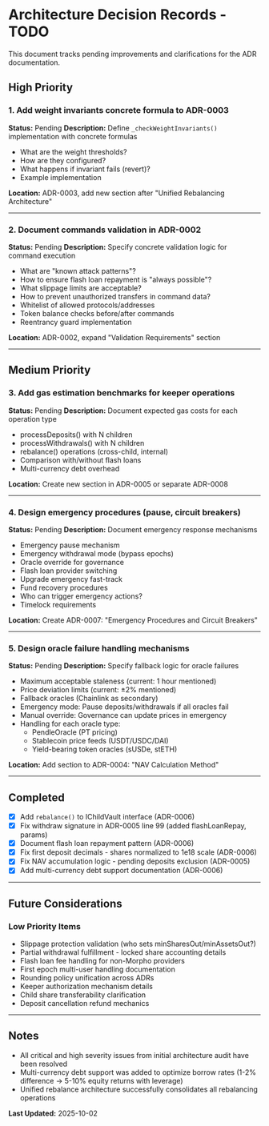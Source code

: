 # Architecture Decision Records - TODO

This document tracks pending improvements and clarifications for the ADR documentation.

## High Priority

### 1. Add weight invariants concrete formula to ADR-0003
**Status:** Pending
**Description:** Define `_checkWeightInvariants()` implementation with concrete formulas
- What are the weight thresholds?
- How are they configured?
- What happens if invariant fails (revert)?
- Example implementation

**Location:** ADR-0003, add new section after "Unified Rebalancing Architecture"

---

### 2. Document commands validation in ADR-0002
**Status:** Pending
**Description:** Specify concrete validation logic for command execution
- What are "known attack patterns"?
- How to ensure flash loan repayment is "always possible"?
- What slippage limits are acceptable?
- How to prevent unauthorized transfers in command data?
- Whitelist of allowed protocols/addresses
- Token balance checks before/after commands
- Reentrancy guard implementation

**Location:** ADR-0002, expand "Validation Requirements" section

---

## Medium Priority

### 3. Add gas estimation benchmarks for keeper operations
**Status:** Pending
**Description:** Document expected gas costs for each operation type
- processDeposits() with N children
- processWithdrawals() with N children
- rebalance() operations (cross-child, internal)
- Comparison with/without flash loans
- Multi-currency debt overhead

**Location:** Create new section in ADR-0005 or separate ADR-0008

---

### 4. Design emergency procedures (pause, circuit breakers)
**Status:** Pending
**Description:** Document emergency response mechanisms
- Emergency pause mechanism
- Emergency withdrawal mode (bypass epochs)
- Oracle override for governance
- Flash loan provider switching
- Upgrade emergency fast-track
- Fund recovery procedures
- Who can trigger emergency actions?
- Timelock requirements

**Location:** Create ADR-0007: "Emergency Procedures and Circuit Breakers"

---

### 5. Design oracle failure handling mechanisms
**Status:** Pending
**Description:** Specify fallback logic for oracle failures
- Maximum acceptable staleness (current: 1 hour mentioned)
- Price deviation limits (current: ±2% mentioned)
- Fallback oracles (Chainlink as secondary)
- Emergency mode: Pause deposits/withdrawals if all oracles fail
- Manual override: Governance can update prices in emergency
- Handling for each oracle type:
  - PendleOracle (PT pricing)
  - Stablecoin price feeds (USDT/USDC/DAI)
  - Yield-bearing token oracles (sUSDe, stETH)

**Location:** Add section to ADR-0004: "NAV Calculation Method"

---

## Completed

- [x] Add `rebalance()` to IChildVault interface (ADR-0006)
- [x] Fix withdraw signature in ADR-0005 line 99 (added flashLoanRepay, params)
- [x] Document flash loan repayment pattern (ADR-0006)
- [x] Fix first deposit decimals - shares normalized to 1e18 scale (ADR-0006)
- [x] Fix NAV accumulation logic - pending deposits exclusion (ADR-0005)
- [x] Add multi-currency debt support documentation (ADR-0006)

---

## Future Considerations

### Low Priority Items
- Slippage protection validation (who sets minSharesOut/minAssetsOut?)
- Partial withdrawal fulfillment - locked share accounting details
- Flash loan fee handling for non-Morpho providers
- First epoch multi-user handling documentation
- Rounding policy unification across ADRs
- Keeper authorization mechanism details
- Child share transferability clarification
- Deposit cancellation refund mechanics

---

## Notes

- All critical and high severity issues from initial architecture audit have been resolved
- Multi-currency debt support was added to optimize borrow rates (1-2% difference → 5-10% equity returns with leverage)
- Unified rebalance architecture successfully consolidates all rebalancing operations

**Last Updated:** 2025-10-02

